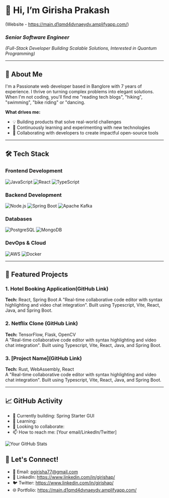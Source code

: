 # 👋 Hi, I’m Girisha Prakash 
(Website - https://main.d1qmd4dvnaeydv.amplifyapp.com/)
### *Senior Software Engineer*  
*(Full-Stack Developer Building Scalable Solutions, Interested in Quantum Programming)*

---

## 🚀 About Me  
I'm a Passionate web developer based in Banglore with 7 years of experience. I thrive on turning complex problems into elegant solutions. When I'm not coding, you'll find me "reading tech blogs", "hiking", "swimming", "bike riding" or "dancing.

**What drives me:**  
- 💡 Building products that solve real-world challenges  
- 🌱 Continuously learning and experimenting with new technologies  
- 🤝 Collaborating with developers to create impactful open-source tools  

---

## 🛠️ Tech Stack  

### **Frontend Development**  
![JavaScript](https://img.shields.io/badge/-JavaScript-F7DF1E?logo=javascript&logoColor=black)
![React](https://img.shields.io/badge/-React-61DAFB?logo=react&logoColor=black)
![TypeScript](https://img.shields.io/badge/-TypeScript-3178C6?logo=typescript&logoColor=white)  

### **Backend Development**  
![Node.js](https://img.shields.io/badge/-Node.js-339933?logo=node.js&logoColor=white)
![Spring Boot](https://img.shields.io/badge/SpringBoot-6DB33F?style=flat-square&logo=Spring&logoColor=white)
![Apache Kafka](https://img.shields.io/badge/Apache_Kafka-231F20?style=for-the-badge&logo=apache-kafka&logoColor=white)

### **Databases**  
![PostgreSQL](https://img.shields.io/badge/-PostgreSQL-4169E1?logo=postgresql&logoColor=white)
![MongoDB](https://img.shields.io/badge/-MongoDB-47A248?logo=mongodb&logoColor=white)  

### **DevOps & Cloud**  
![AWS](https://img.shields.io/badge/-AWS-232F3E?logo=amazon-aws)
![Docker](https://img.shields.io/badge/-Docker-2496ED?logo=docker&logoColor=white)  

---

## 🌟 Featured Projects

### 1. Hotel Booking Application(GitHub Link)  
**Tech:** React, Spring Boot
A "Real-time collaborative code editor with syntax highlighting and video chat integration". Built using Typescript, Vite, React, Java, and Spring Boot.

### 2. Netflix Clone (GitHub Link)  
**Tech:** TensorFlow, Flask, OpenCV  
A "Real-time collaborative code editor with syntax highlighting and video chat integration". Built using Typescript, Vite, React, Java, and Spring Boot.

### 3. [Project Name](GitHub Link)  
**Tech:** Rust, WebAssembly, React  
A "Real-time collaborative code editor with syntax highlighting and video chat integration". Built using Typescript, Vite, React, Java, and Spring Boot.

---

## 📈 GitHub Activity  
- 🔨 Currently building: Spring Starter GUI
- 🌱 Learning: 
- 👯 Looking to collaborate: 
- 📫 How to reach me: [Your email/LinkedIn/Twitter]  

![Your GitHub Stats](https://github-readme-stats.vercel.app/api?username=giri-shhh&show_icons=true&theme=dark)


## 💬 Let's Connect!  
- 📧 Email: pgirisha77@gmail.com
- 💼 LinkedIn: https://www.linkedin.com/in/girishap/
- 🐦 Twitter: https://www.linkedin.com/in/girishap/
- 🌐 Portfolio: https://main.d1qmd4dvnaeydv.amplifyapp.com/

